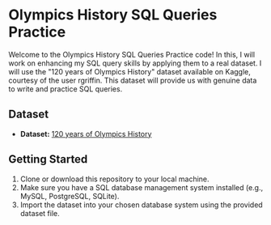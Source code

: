 # Olympics History SQL Queries Practice

Welcome to the Olympics History SQL Queries Practice code! In this, I will work on enhancing my SQL query skills by applying them to a real dataset. I will use the "120 years of Olympics History" dataset available on Kaggle, courtesy of the user rgriffin. This dataset will provide us with genuine data to write and practice SQL queries.
## Dataset

- **Dataset:** [120 years of Olympics History](https://www.kaggle.com/rgriffin/olympics)

## Getting Started

1. Clone or download this repository to your local machine.
2. Make sure you have a SQL database management system installed (e.g., MySQL, PostgreSQL, SQLite).
3. Import the dataset into your chosen database system using the provided dataset file.
